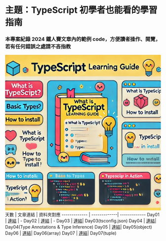 # 主題：TypeScript 初學者也能看的學習指南
### 本專案紀錄 2024 鐵人賽文章內的範例 code，方便讀者操作、閱覽，若有任何錯誤之處請不吝指教

![cover image](public/images/image.png)
天數 | 文章連結 | 資料夾對應
------------- | -------------| -------------
Day01 | [連結](https://ithelp.ithome.com.tw/articles/10349345) | -
Day02 | [連結](https://ithelp.ithome.com.tw/articles/10349532) | -
Day03 | [連結](https://ithelp.ithome.com.tw/articles/10349895)| Day03(tsconfig.json)
Day04 | [連結](https://ithelp.ithome.com.tw/articles/10350121)| Day04(Type Annotations  & Type Inference)
Day05 | [連結](https://ithelp.ithome.com.tw/articles/10350526)| Day05(object)
Day06 | [連結](https://ithelp.ithome.com.tw/articles/10352394)| Day06(array)
Day07 | [連結](https://ithelp.ithome.com.tw/articles/10352859)| Day07(tuple)

